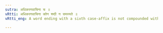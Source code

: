 ```yaml
---
sutra: अधिकरणवाचिना च ॥
vRtti: अधिकरणवाचिना क्तेन षष्ठी न समस्यते ॥
vRtti_eng: A word ending with a sixth case-affix is not compounded with a word ending with the affix '_kta_,' when the force of the latter is to denote 'locality' in which something has happened.

---
```

